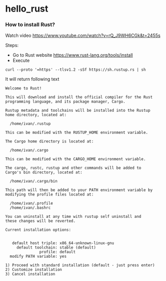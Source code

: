 # hello_rust

### How to install Rust?

Watch video
https://www.youtube.com/watch?v=rQ_J9WH6CGk&t=2455s

Steps:
* Go to Rust website https://www.rust-lang.org/tools/install
* Execute

`curl --proto '=https' --tlsv1.2 -sSf https://sh.rustup.rs | sh`

It will return following text

```
Welcome to Rust!

This will download and install the official compiler for the Rust
programming language, and its package manager, Cargo.

Rustup metadata and toolchains will be installed into the Rustup
home directory, located at:

  /home/ivan/.rustup

This can be modified with the RUSTUP_HOME environment variable.

The Cargo home directory is located at:

  /home/ivan/.cargo

This can be modified with the CARGO_HOME environment variable.

The cargo, rustc, rustup and other commands will be added to
Cargo's bin directory, located at:

  /home/ivan/.cargo/bin

This path will then be added to your PATH environment variable by
modifying the profile files located at:

  /home/ivan/.profile
  /home/ivan/.bashrc

You can uninstall at any time with rustup self uninstall and
these changes will be reverted.

Current installation options:


   default host triple: x86_64-unknown-linux-gnu
     default toolchain: stable (default)
               profile: default
  modify PATH variable: yes

1) Proceed with standard installation (default - just press enter)
2) Customize installation
3) Cancel installation

```
